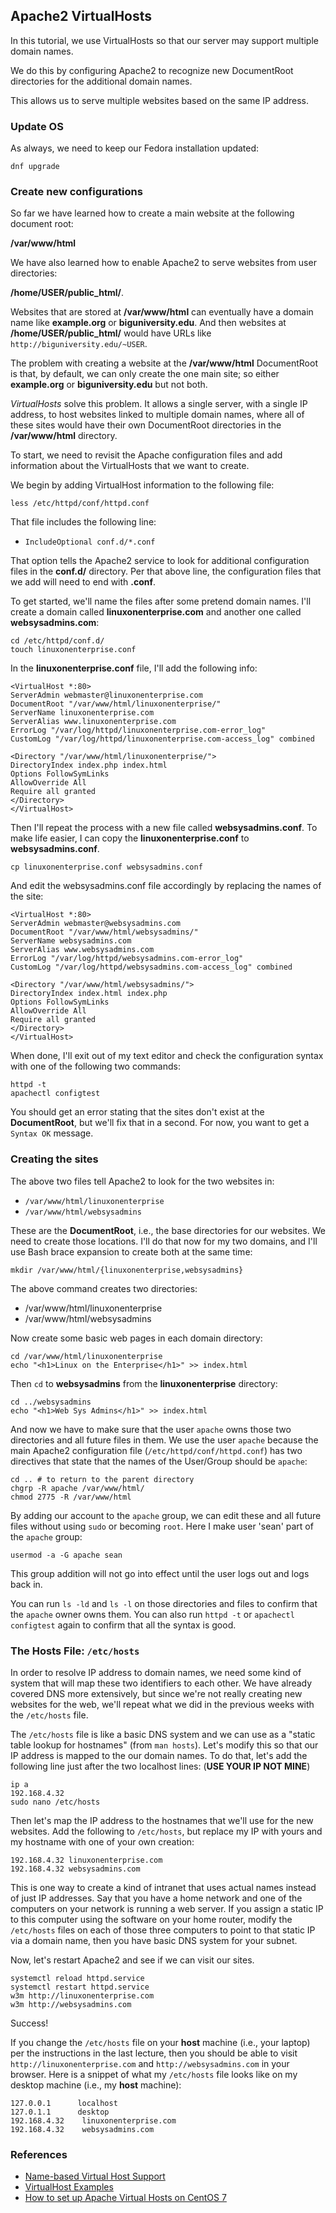 ## Apache2 VirtualHosts

In this tutorial, we use VirtualHosts so that our server may support
multiple domain names.

We do this by configuring Apache2 to recognize new DocumentRoot
directories for the additional domain names.

This allows us to serve multiple websites based on the same IP address.

### Update OS

As always, we need to keep our Fedora installation updated: 

```
dnf upgrade
```

### Create new configurations

So far we have learned how to create a main website at the following
document root:

**/var/www/html** 

We have also learned how to enable Apache2 to serve websites from user
directories:

**/home/USER/public&lowbar;html/**.

Websites that are stored at **/var/www/html** can eventually have a
domain name like **example.org** or **biguniversity.edu**. And then
websites at **/home/USER/public&lowbar;html/** would have URLs like
``http://biguniversity.edu/~USER``.

The problem with creating a website at the **/var/www/html** DocumentRoot
is that, by default, we can only create the one main site; so either
**example.org** or **biguniversity.edu** but not both.

*VirtualHosts* solve this problem. It allows a single server, with a
single IP address, to host websites linked to multiple domain names,
where all of these sites would have their own DocumentRoot directories
in the **/var/www/html** directory.

To start, we need to revisit the Apache configuration files and add
information about the VirtualHosts that we want to create. 

We begin by adding VirtualHost information to the following file:

```
less /etc/httpd/conf/httpd.conf
```

That file includes the following line:

- ``IncludeOptional conf.d/*.conf``

That option tells the Apache2 service to look for additional configuration
files in the **conf.d/** directory. Per that above line, the configuration
files that we add will need to end with **.conf**.

To get started, we'll name the files after some pretend domain names. I'll
create a domain called **linuxonenterprise.com** and another one called
**websysadmins.com**:

```
cd /etc/httpd/conf.d/
touch linuxonenterprise.conf
```

In the **linuxonenterprise.conf** file, I'll add the following info:

```
<VirtualHost *:80>
ServerAdmin webmaster@linuxonenterprise.com
DocumentRoot "/var/www/html/linuxonenterprise/"
ServerName linuxonenterprise.com
ServerAlias www.linuxonenterprise.com
ErrorLog "/var/log/httpd/linuxonenterprise.com-error_log"
CustomLog "/var/log/httpd/linuxonenterprise.com-access_log" combined

<Directory "/var/www/html/linuxonenterprise/">
DirectoryIndex index.php index.html
Options FollowSymLinks
AllowOverride All
Require all granted
</Directory>
</VirtualHost>
```

Then I'll repeat the process with a new file called **websysadmins.conf**.
To make life easier, I can copy the **linuxonenterprise.conf** to
**websysadmins.conf**.

```
cp linuxonenterprise.conf websysadmins.conf
```

And edit the websysadmins.conf file accordingly by replacing the names
of the site:

```
<VirtualHost *:80>
ServerAdmin webmaster@websysadmins.com
DocumentRoot "/var/www/html/websysadmins/"
ServerName websysadmins.com
ServerAlias www.websysadmins.com
ErrorLog "/var/log/httpd/websysadmins.com-error_log"
CustomLog "/var/log/httpd/websysadmins.com-access_log" combined

<Directory "/var/www/html/websysadmins/">
DirectoryIndex index.html index.php
Options FollowSymLinks
AllowOverride All
Require all granted
</Directory>
</VirtualHost>
```

When done, I'll exit out of my text editor and check the configuration
syntax with one of the following two commands:

```
httpd -t
apachectl configtest
```

You should get an error stating that the sites don't exist at the
**DocumentRoot**, but we'll fix that in a second. For now, you want to get
a ``Syntax OK`` message.

### Creating the sites

The above two files tell Apache2 to look for the two websites
in:

- ``/var/www/html/linuxonenterprise``
- ``/var/www/html/websysadmins``

These are the **DocumentRoot**, i.e., the base directories for our
websites. We need to create those locations. I'll do that now for my
two domains, and I'll use Bash brace expansion to create both at the
same time:

```
mkdir /var/www/html/{linuxonenterprise,websysadmins}
```

The above command creates two directories:

* /var/www/html/linuxonenterprise
* /var/www/html/websysadmins

Now create some basic web pages in each domain directory:

```
cd /var/www/html/linuxonenterprise
echo "<h1>Linux on the Enterprise</h1>" >> index.html
```

Then ``cd`` to **websysadmins** from the **linuxonenterprise** directory:

```
cd ../websysadmins
echo "<h1>Web Sys Admins</h1>" >> index.html
```

And now we have to make sure that the user ``apache`` owns
those two directories and all future files in them. We use
the user ``apache`` because the main Apache2 configuration file
(``/etc/httpd/conf/httpd.conf``) has two directives that state that the
names of the User/Group should be ``apache``:

```
cd .. # to return to the parent directory
chgrp -R apache /var/www/html/
chmod 2775 -R /var/www/html
```

By adding our account to the ``apache`` group, we can edit these and all
future files without using ``sudo`` or becoming ``root``. Here I make user
'sean' part of the ``apache`` group:

```
usermod -a -G apache sean
```

This group addition will not go into effect until the user logs out and
logs back in.

You can run ``ls -ld`` and ``ls -l`` on those directories and files to
confirm that the ``apache`` owner owns them. You can also run ``httpd -t``
or ``apachectl configtest`` again to confirm that all the syntax is good.

### The Hosts File: ``/etc/hosts``

In order to resolve IP address to domain names, we need some kind of
system that will map these two identifiers to each other. We have already
covered DNS more extensively, but since we're not really creating new
websites for the web, we'll repeat what we did in the previous weeks
with the ``/etc/hosts`` file.

The ``/etc/hosts`` file is like a basic DNS system and we can use as a
"static table lookup for hostnames" (from ``man hosts``). Let's modify
this so that our IP address is mapped to the our domain names. To do
that, let's add the following line just after the two localhost lines:
(**USE YOUR IP NOT MINE**)

```
ip a
192.168.4.32
sudo nano /etc/hosts
```

Then let's map the IP address to the hostnames that we'll use for the
new websites.  Add the following to ``/etc/hosts``, but replace my IP
with yours and my hostname with one of your own creation:

```
192.168.4.32 linuxonenterprise.com
192.168.4.32 websysadmins.com
```

This is one way to create a kind of intranet that uses actual names instead of
just IP addresses. Say that you have a home network and one of the computers on
your network is running a web server. If you assign a static IP to this
computer using the software on your home router, modify the ``/etc/hosts``
files on each of those three computers to point to that static IP via a domain
name, then you have basic DNS system for your subnet.

Now, let's restart Apache2 and see if we can visit our sites.

```
systemctl reload httpd.service
systemctl restart httpd.service
w3m http://linuxonenterprise.com
w3m http://websysadmins.com
```

Success!

If you change the ``/etc/hosts`` file on your **host** machine (i.e., your
laptop) per the instructions in the last lecture, then you should be able to
visit ``http://linuxonenterprise.com`` and ``http://websysadmins.com`` in your
browser. Here is a snippet of what my ``/etc/hosts`` file looks like on my
desktop machine (i.e., my **host** machine):

```
127.0.0.1      localhost
127.0.1.1      desktop
192.168.4.32    linuxonenterprise.com
192.168.4.32    websysadmins.com
```

### References

* [Name-based Virtual Host Support][namevhost]
* [VirtualHost Examples][vhostex]
* [How to set up Apache Virtual Hosts on CentOS 7][vhostapache2]

[namevhost]:https://httpd.apache.org/docs/2.2/vhosts/name-based.html
[vhostex]:https://httpd.apache.org/docs/2.4/vhosts/examples.html
[vhostapache2]:https://www.rosehosting.com/blog/apache-virtual-hosts-on-centos/
